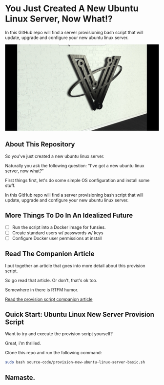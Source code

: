 # You Just Created A New Ubuntu Linux Server, Now What!?

In this GitHub repo will find a server provisioning bash script that will update, upgrade and configure your new ubuntu linux server.

![Run This Provision Script On Every New Linux Server You Create](project-documentation/cover-image.png)

## About This Repository

So you've just created a new ubuntu linux server.

Naturally you ask the following question: "I've got a new ubuntu linux server, now what?"

First things first, let's do some simple OS configuration and install some stuff.

In this GitHub repo will find a server provisioning bash script that will update, upgrade and configure your new ubuntu linux server.

## More Things To Do In An Idealized Future

- [ ] Run the script into a Docker image for funsies.
- [ ] Create standard users w/ passwords w/ keys
- [ ] Configure Docker user permissions at install

## Read The Companion Article

I put together an article that goes into more detail about this provision script.

So go read that article. Or don't, that's ok too.

Somewhere in there is RTFM humor.

[Read the provision script companion article](project-documentation/you-just-created-a-new-ubuntu-linux-server-now-what.md)

## Quick Start: Ubuntu Linux New Server Provision Script

Want to try and execute the provision script yourself?

Great, i'm thrilled.

Clone this repo and run the following command:

```bash
sudo bash source-code/provision-new-ubuntu-linux-server-basic.sh 
```

## Namaste.
